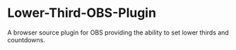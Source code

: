 # Lower-Third-OBS-Plugin
A browser source plugin for OBS providing the ability to set lower thirds and countdowns.

